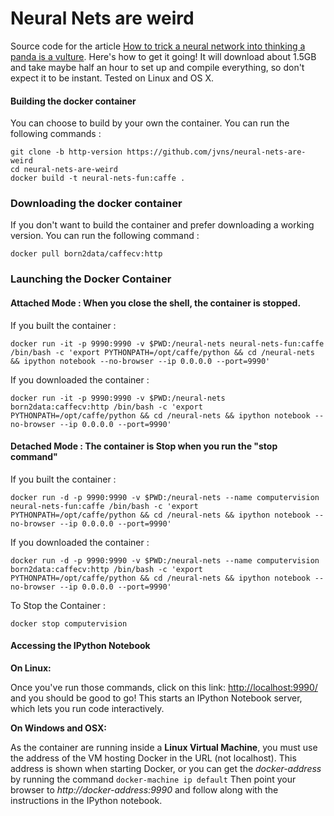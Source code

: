 # Neural Nets are weird

Source code for the article [How to trick a neural network into thinking a panda is a vulture](https://codewords.recurse.com/issues/five/why-do-neural-networks-think-a-panda-is-a-vulture). Here's how to get it going! It will download about 1.5GB and take maybe half an hour to set up and compile everything, so don't expect it to be instant. Tested on Linux and OS X.

#### Building the docker container
You can choose to build by your own the container. You can run the following commands :
```
git clone -b http-version https://github.com/jvns/neural-nets-are-weird
cd neural-nets-are-weird
docker build -t neural-nets-fun:caffe .
```

### Downloading the docker container
If you don't want to build the container and prefer downloading a working version.
You can run the following command : 
```
docker pull born2data/caffecv:http
```

### Launching the Docker Container 

#### Attached Mode : When you close the shell, the container is stopped.
If you built the container :
```
docker run -it -p 9990:9990 -v $PWD:/neural-nets neural-nets-fun:caffe /bin/bash -c 'export PYTHONPATH=/opt/caffe/python && cd /neural-nets && ipython notebook --no-browser --ip 0.0.0.0 --port=9990'
```

If you downloaded the container :
```
docker run -it -p 9990:9990 -v $PWD:/neural-nets born2data:caffecv:http /bin/bash -c 'export PYTHONPATH=/opt/caffe/python && cd /neural-nets && ipython notebook --no-browser --ip 0.0.0.0 --port=9990'
```

#### Detached Mode : The container is Stop when you run the "stop command"
If you built the container :
```
docker run -d -p 9990:9990 -v $PWD:/neural-nets --name computervision neural-nets-fun:caffe /bin/bash -c 'export PYTHONPATH=/opt/caffe/python && cd /neural-nets && ipython notebook --no-browser --ip 0.0.0.0 --port=9990'
```
If you downloaded the container :
```
docker run -d -p 9990:9990 -v $PWD:/neural-nets --name computervision born2data:caffecv:http /bin/bash -c 'export PYTHONPATH=/opt/caffe/python && cd /neural-nets && ipython notebook --no-browser --ip 0.0.0.0 --port=9990'
```

To Stop the Container : 
```
docker stop computervision
```

#### Accessing the IPython Notebook

**On Linux:**

Once you've run those commands, click on this link: [http://localhost:9990/](http://localhost:9990/) and you should be good to go! This starts an IPython Notebook server, which lets you run code interactively.

**On Windows and OSX:** 

As the container are running inside a **Linux Virtual Machine**, you must use the address of the VM hosting Docker in the URL (not localhost). This address is shown when starting Docker, or you can get the *docker-address* by running the command ````docker-machine ip default```` Then point your browser to *http://docker-address:9990* and follow along with the instructions in the IPython notebook.
